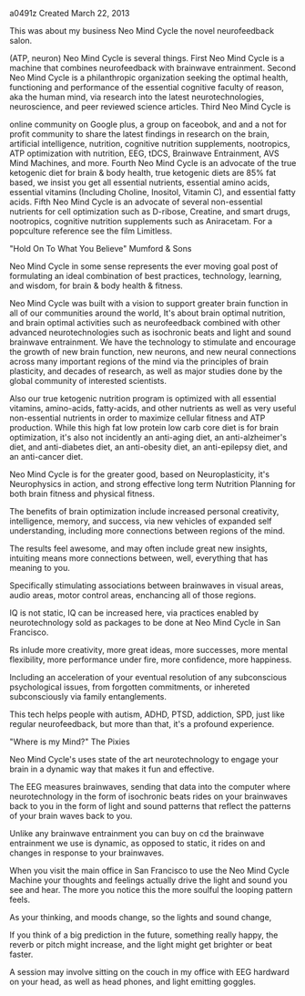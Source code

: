 a0491z
Created March 22, 2013

This was about my business Neo Mind Cycle the novel neurofeedback salon.

 (ATP, neuron) Neo Mind Cycle is several things.
First Neo Mind Cycle is
 a machine that combines neurofeedback with brainwave entrainment.
Second Neo Mind Cycle is
 a philanthropic organization seeking the optimal health, functioning and performance of the essential cognitive faculty of reason, aka the human mind, via research into the latest neurotechnologies, neuroscience, and peer reviewed science articles.
Third Neo Mind Cycle is 
 
  online community on Google plus, a group on faceobok, and and a not for profit community to share the latest findings in research on the brain, artificial intelligence, nutrition, cognitive nutrition supplements, nootropics, ATP optimization with nutrition, EEG, tDCS, Brainwave Entrainment, AVS Mind Machines, and more.
Fourth Neo Mind Cycle is
 an advocate of the true ketogenic diet for brain & body health, true ketogenic diets are 85% fat based, we insist you get all essential nutrients, essential amino acids, essential vitamins (Including Choline, Inositol, Vitamin C), and essential fatty acids. 
Fifth Neo Mind Cycle is
 an advocate of several non-essential nutrients for cell optimization such as D-ribose, Creatine, and smart drugs, nootropics, cognitive nutrition supplements such as Aniracetam. For a popculture reference see the film Limitless.

"Hold On To What You Believe" Mumford & Sons

Neo Mind Cycle in some sense represents the ever moving goal post of formulating an ideal combination of best practices, technology, learning, and wisdom, for brain & body health & fitness.

Neo Mind Cycle was built with a vision to support greater brain function in all of our communities around the world, It's about brain optimal nutrition, and brain optimal activities such as neurofeedback combined with other advanced neurotechnologies such as isochronic beats and light and sound brainwave entrainment.  We have the technology to stimulate and encourage the growth of new brain function, new neurons, and new neural connections across many important regions of the mind via the principles of brain plasticity, and decades of research, as well as major studies done by the global community of interested scientists.

Also our true ketogenic nutrition program is optimized with all essential vitamins, amino-acids, fatty-acids, and other nutrients as well as very useful non-essential nutrients in order to maximize cellular fitness and ATP production. While this high fat low protein low carb core diet is for brain optimization, it's also not incidently an anti-aging diet, an anti-alzheimer's diet, and anti-diabetes diet, an anti-obesity diet, an anti-epilepsy diet, and an anti-cancer diet.

Neo Mind Cycle is for the greater good, based on Neuroplasticity, it's Neurophysics in action, and strong effective long term Nutrition Planning for both brain fitness and physical fitness. 

The benefits of brain optimization include increased personal creativity, intelligence, memory, and success, via new vehicles of expanded self understanding, including more connections between regions of the mind.

The results feel awesome, and may often include great new insights, intuiting means more connections between, well, everything that has meaning to you.

Specifically stimulating associations between brainwaves in visual areas, audio areas, motor control areas, enchancing all of those regions.

IQ is not static, IQ can be increased here, via practices enabled by neurotechnology sold as packages to be done at Neo Mind Cycle in San Francisco. 

Rs inlude more creativity, more great ideas, more successes, more mental flexibility, more performance under fire, more confidence, more happiness.

Including an acceleration of your eventual resolution of any subconscious psychological issues, from forgotten commitments, or inhereted subconsciously via family entanglements. 

This tech helps people with autism, ADHD, PTSD, addiction, SPD, just like regular neurofeedback, but more than that, it's a profound experience.

"Where is my Mind?" The Pixies

Neo Mind Cycle's uses state of the art neurotechnology to engage your brain in a dynamic way that makes it fun and effective.

The EEG measures brainwaves, sending that data into the computer where neurotechnology in the form of isochronic beats rides on your brainwaves back to you in the form of light and sound patterns that reflect the patterns of your brain waves back to you.

Unlike any brainwave entrainment you can buy on cd the brainwave entrainment we use is dynamic, as opposed to static, it rides on and changes in response to your brainwaves.

When you visit the main office in San Francisco to use the Neo Mind Cycle Machine your thoughts and feelings actually drive the light and sound you see and hear. The more you notice this the more soulful the looping pattern feels.

As your thinking, and moods change, so the lights and sound change,

If you think of a big prediction in the future, something really happy, the reverb or pitch might increase, and the light might get brighter or beat faster.

A session may involve sitting on the couch in my office with EEG hardward on your head, as well as head phones, and light emitting goggles.
